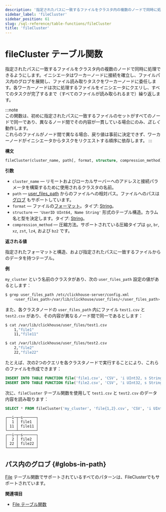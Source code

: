 ```yaml
---
description: '指定されたパスに一致するファイルをクラスタ内の複数のノードで同時に処理できるようにします。イニシエータはワーカーノードに接続を確立し、ファイルパス内のグロブを展開し、ファイル読み取りタスクをワーカーノードに委任します。各ワーカーノードは次に処理するファイルをイニシエータにクエリし、すべてのタスクが完了するまで（すべてのファイルが読み取られるまで）繰り返します。'
sidebar_label: 'fileCluster'
sidebar_position: 61
slug: /sql-reference/table-functions/fileCluster
title: 'fileCluster'
---
```



# fileCluster テーブル関数

指定されたパスに一致するファイルをクラスタ内の複数のノードで同時に処理できるようにします。イニシエータはワーカーノードに接続を確立し、ファイルパス内のグロブを展開し、ファイル読み取りタスクをワーカーノードに委任します。各ワーカーノードは次に処理するファイルをイニシエータにクエリし、すべてのタスクが完了するまで（すべてのファイルが読み取られるまで）繰り返します。

:::note    
この関数は、初めに指定されたパスに一致するファイルのセットがすべてのノードで同一であり、異なるノード間でその内容が一貫している場合にのみ、_正しく_ 動作します。  
これらのファイルがノード間で異なる場合、戻り値は事前に決定できず、ワーカーノードがイニシエータからタスクをリクエストする順序に依存します。
:::

**構文**

```sql
fileCluster(cluster_name, path[, format, structure, compression_method])
```

**引数**

- `cluster_name` — リモートおよびローカルサーバーへのアドレスと接続パラメータを構築するために使用されるクラスタの名前。
- `path` — [user_files_path](/operations/server-configuration-parameters/settings.md#user_files_path) からのファイルへの相対パス。ファイルへのパスは [グロブ](#globs-in-path) もサポートしています。
- `format` — ファイルの[フォーマット](/sql-reference/formats)。タイプ: [String](../../sql-reference/data-types/string.md)。
- `structure` — `'UserID UInt64, Name String'` 形式のテーブル構造。カラム名と型を決定します。タイプ: [String](../../sql-reference/data-types/string.md)。
- `compression_method` — 圧縮方法。サポートされている圧縮タイプは `gz`, `br`, `xz`, `zst`, `lz4`, および `bz2` です。

**返される値**

指定されたフォーマットと構造、および指定されたパスに一致するファイルからのデータを持つテーブル。

**例**

`my_cluster` という名前のクラスタがあり、次の `user_files_path` 設定の値があるとします：

```bash
$ grep user_files_path /etc/clickhouse-server/config.xml
    <user_files_path>/var/lib/clickhouse/user_files/</user_files_path>
```
また、各クラスタノードの `user_files_path` 内にファイル `test1.csv` と `test2.csv` があり、その内容が異なるノード間で同一であるとします：
```bash
$ cat /var/lib/clickhouse/user_files/test1.csv
    1,"file1"
    11,"file11"

$ cat /var/lib/clickhouse/user_files/test2.csv
    2,"file2"
    22,"file22"
```

たとえば、次の2つのクエリを各クラスタノードで実行することにより、これらのファイルを作成できます：
```sql
INSERT INTO TABLE FUNCTION file('file1.csv', 'CSV', 'i UInt32, s String') VALUES (1,'file1'), (11,'file11');
INSERT INTO TABLE FUNCTION file('file2.csv', 'CSV', 'i UInt32, s String') VALUES (2,'file2'), (22,'file22');
```

次に、`fileCluster` テーブル関数を使用して `test1.csv` と `test2.csv` のデータ内容を読み取ります：

```sql
SELECT * FROM fileCluster('my_cluster', 'file{1,2}.csv', 'CSV', 'i UInt32, s String') ORDER BY i, s
```

```response
┌──i─┬─s──────┐
│  1 │ file1  │
│ 11 │ file11 │
└────┴────────┘
┌──i─┬─s──────┐
│  2 │ file2  │
│ 22 │ file22 │
└────┴────────┘
```


## パス内のグロブ {#globs-in-path}

[File](../../sql-reference/table-functions/file.md#globs-in-path) テーブル関数でサポートされているすべてのパターンは、FileClusterでもサポートされています。

**関連項目**

- [File テーブル関数](../../sql-reference/table-functions/file.md)
